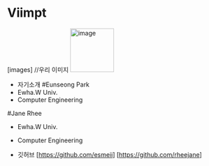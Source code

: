 # Viimpt

[images] //우리 이미지
<img width="100" alt="image" src="https://user-images.githubusercontent.com/96706954/168216658-b73bca2b-9831-4808-82c8-99e6c127c34d.png">



- 자기소개
#Eunseong Park
- Ewha.W Univ.
- Computer Engineering 

#Jane Rhee
- Ewha.W Univ.
- Computer Engineering


- 깃허브
[https://github.com/esmeii]
[https://github.com/rheejane]

